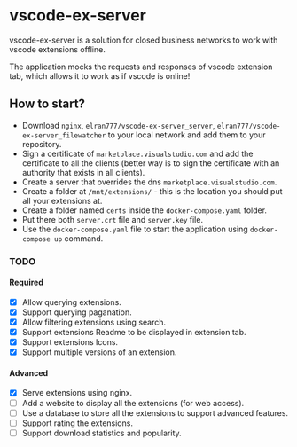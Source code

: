 # vscode-ex-server

vscode-ex-server is a solution for closed business networks to work with vscode extensions offline.

The application mocks the requests and responses of vscode extension tab, which allows it to work as if vscode is online!

## How to start?
- Download `nginx`, `elran777/vscode-ex-server_server`, `elran777/vscode-ex-server_filewatcher` to your local network and add them to your repository.
- Sign a certificate of `marketplace.visualstudio.com` and add the certificate to all the clients (better way is to sign the certificate with an authority that exists in all clients).
- Create a server that overrides the dns `marketplace.visualstudio.com`.
- Create a folder at `/mnt/extensions/` - this is the location you should put all your extensions at.
- Create a folder named `certs` inside the `docker-compose.yaml` folder.
- Put there both `server.crt` file and `server.key` file.
- Use the `docker-compose.yaml` file to start the application using `docker-compose up` command.


### TODO
#### Required
- [X] Allow querying extensions.
- [X] Support querying paganation.
- [X] Allow filtering extensions using search.
- [X] Support extensions Readme to be displayed in extension tab.
- [X] Support extensions Icons.
- [X] Support multiple versions of an extension.

#### Advanced
- [X] Serve extensions using nginx.
- [ ] Add a website to display all the extensions (for web access).
- [ ] Use a database to store all the extensions to support advanced features.
- [ ] Support rating the extensions.
- [ ] Support download statistics and popularity.